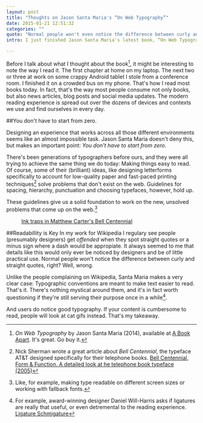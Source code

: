 ```yaml
---
layout: post
title: "Thoughts on Jason Santa Maria's “On Web Typography”"
date: 2015-01-21 12:51:32
categories: ""
quote: "Normal people won't even notice the difference between curly and straight quotes, right?"
intro: I just finished Jason Santa Maria's latest book, “On Web Typography”, here's what I took away from it.

---
```


Before I talk about what I thought about the book[^1], it might be interesting to note the way I read it. The first chapter at home on my laptop. The next two or three at work on some crappy Android tablet I stole from a conference room. I finished it on a crowded bus on my phone. That's how I read most books today. In fact, that's the way most people consume not only books, but also news articles, blog posts and social media updates. The modern reading experience is spread out over the dozens of devices and contexts we use and find ourselves in every day.

##You don't have to start from zero.

Designing an experience that works across all those different environments seems like an almost impossible task. Jason Santa Maria doesn't deny this, but makes an important point: *You don't have to start from zero.*

There's been generations of typographers before ours, and they were all trying to achieve the same thing we do today: Making things easy to read. Of course, some of their (brilliant) ideas, like designing letterforms specifically to account for low-quality paper and fast-paced printing techniques[^2] solve problems that don't exist on the web. Guidelines for spacing, hierarchy, punctuation and choosing typefaces, however, hold up.

These guidelines give us a solid foundation to work on the new, unsolved problems that come up on the web.[^3]

<figure>
	<a href="http://en.wikipedia.org/wiki/File:BellCenInk.svg">Ink traps in Matthew Carter's Bell Centennial</a>
</figure>

##Readabillity is Key
In my work for Wikipedia I regulary see people (presumably designers) get *offended* when they spot straight quotes or a minus sign where a dash would be appropiate. It always seemed to me that details like this would only ever be noticed by designers and be of little practical use. Normal people won't notice the difference between curly and straight quotes, right? Well, wrong.

Unlike the people complaining on Wikipedia, Santa Maria makes a very clear case: Typographic conventions are meant to make text easier to read. That's it. There's nothing mystical around them, and it's in fact worth questioning if they're still serving their purpose once in a while[^4].

And users do notice good typography. If your content is cumbersome to read, people will look at cat gifs instead. That's my takeaway.

[^1]: *On Web Typography* by Jason Santa Maria (2014), available at [A Book Apart](http://www.abookapart.com/products/on-web-typography). It's great. Go buy it.
[^2]: Nick Sherman wrote a great article about *Bell Centennial*, the typeface AT&T designed specifically for their telephone books. [Bell Centennial, Form & Function. A detailed look at he telephone book typeface (2005)](http://nicksherman.com/articles/bellCentennial.html)
[^3]: Like, for example, making type readable on different screen sizes or working with fallback fonts.
[^4]: For example, award-winning designer Daniel Will-Harris asks if ligatures are really that useful, or even detremental to the reading experience. [Ligature Schmigature](http://www.will-harris.com/ligatures.htm)